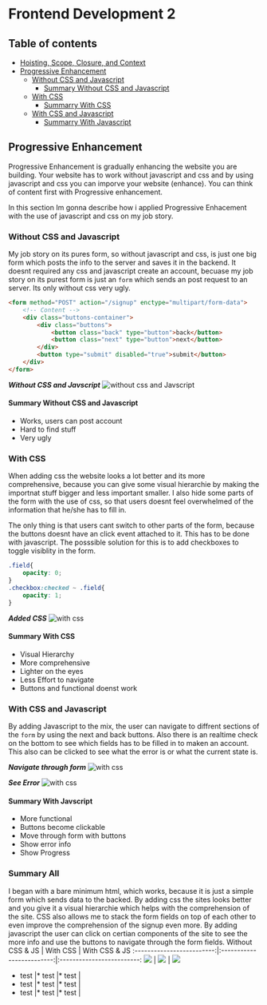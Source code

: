 # Frontend Development 2

## Table of contents
* [Hoisting, Scope, Closure, and Context]()
* [Progressive Enhancement](#progressive-enhancement)
    * [Without CSS and Javascript](#without-css-and-javascript)
        * [Summary Without CSS and Javascript](#summary-without-css-and-javascript)
    * [With CSS](#with-css)
        * [Summarry With CSS](#summary-with-css)
    * [With CSS and Javascript](#with-css-and-javascript)
        * [Summarry With Javascript](#summary-with-javascript)

## Progressive Enhancement
Progressive Enhancement is gradually enhancing the website you are building. Your website has to work without javascript and css and by using javascript and css you can imporve your website (enhance). You can think of content first with Progressive enhancement.

In this section Im gonna describe how i applied Progressive Enhacement with the use of javascript and css on my job story.

### Without CSS and Javascript
My job story on its pures form, so without javascript and css, is just one big form which posts the info to the server and saves it in the backend. It doesnt required any css and javascript create an account, becuase my job story on its purest form is just an `form`  which sends an post request to an server. Its only without css very ugly.


```html
<form method="POST" action="/signup" enctype="multipart/form-data">
    <!-- Content -->
    <div class="buttons-container">
        <div class="buttons">
            <button class="back" type="button">back</button>
            <button class="next" type="button">next</button>
        </div>
        <button type="submit" disabled="true">submit</button>
    </div>
</form>
```


**_Without CSS and Javscript_**
![without css and Javscript](https://github.com/LaupWing/fe-assessment-2/blob/master/docs/no_css_js.gif)

#### Summary Without CSS and Javascript
*   Works, users can post account
*   Hard to find stuff
*   Very ugly

### With CSS
When adding css the website looks a lot better and its more comprehensive, because you can give some visual hierarchie by making the importnat stuff bigger and less important smaller.
I also hide some parts of the form with the use of css, so that users doesnt feel overwhelmed of the information that he/she has to fill in.

The only thing is that users cant switch to other parts of the form, because the buttons doesnt have an click event attached to it. This has to be done with javascript. 
The posssible solution for this is to add checkboxes to toggle visiblity in the form.
```css
.field{
    opacity: 0;
}
.checkbox:checked ~ .field{
    opacity: 1;
}
``` 

**_Added CSS_**
![with css](https://github.com/LaupWing/fe-assessment-2/blob/master/docs/css_on.gif)

#### Summary With CSS
*   Visual Hierarchy
*   More comprehensive
*   Lighter on the eyes
*   Less Effort to navigate
*   Buttons and functional doenst work

### With CSS and Javascript
By adding Javascript to the mix, the user can navigate to diffrent sections of the `form` by using the next and back buttons. Also there is an realtime check on the bottom to see which fields has to be filled in to maken an account. This also can be clicked to see what the error is or what the current state is.  

**_Navigate through form_**
![with css](https://github.com/LaupWing/fe-assessment-2/blob/master/docs/navigate.gif)

**_See Error_**
![with css](https://github.com/LaupWing/Project-Tech/blob/master/READMEImages/signup_more_info.gif)

#### Summary With Javscript
*   More functional
*   Buttons become clickable
*   Move through form with buttons
*   Show error info
*   Show Progress

### Summary All
I began with a bare minimum html, which works, because it is  just a simple form which sends data to the backed. By adding css the sites looks better and you give it a visual hierarchie which helps with the comprehension of the site. CSS also allows me to stack the form fields on top of each other to even improve the comprehension of the signup even more. By adding javascript the user can click on certian components of the site to see the more info and use the buttons to navigate through the form fields. 
Without CSS & JS             |  With CSS               |  With CSS & JS
:-------------------------:|:-------------------------:|:-------------------------:
![](https://github.com/LaupWing/fe-assessment-2/blob/master/docs/no_css_js.gif)  |  ![](https://github.com/LaupWing/fe-assessment-2/blob/master/docs/css_on.gif) |  ![](https://github.com/LaupWing/fe-assessment-2/blob/master/docs/navigate.gif)
* test |* test |* test |
* test |* test |* test |
* test |* test |* test |

